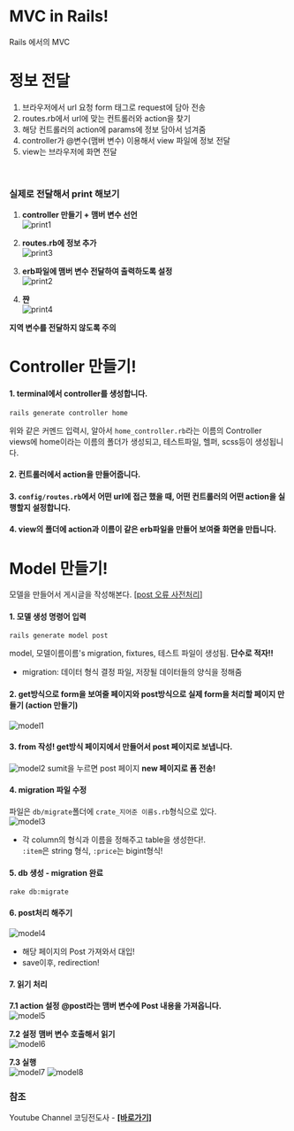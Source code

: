 # MVC in Rails!
Rails 에서의 MVC

# 정보 전달
1. 브라우저에서 url 요청 form 태그로 request에 담아 전송
2. routes.rb에서 url에 맞는 컨트롤러와 action을 찾기
3. 해당 컨트롤러의 action에 params에 정보 담아서 넘겨줌
4. controller가 @변수(맴버 변수) 이용해서 view 파일에 정보 전달
5. view는 브라우저에 화면 전달
<br/>

### 실제로 전달해서 print 해보기

1. **controller 만들기 + 맴버 변수 선언** <br/>
![print1](https://user-images.githubusercontent.com/71186266/169535812-9d590671-be69-4f43-924b-8ad4a8b1acfd.PNG)

2. **routes.rb에 정보 추가** <br/>
![print3](https://user-images.githubusercontent.com/71186266/169535809-f6028fb4-a9bf-4c50-95c8-7850a5511a21.PNG)

3. **erb파일에 맴버 변수 전달하여 출력하도록 설정** <br/>
![print2](https://user-images.githubusercontent.com/71186266/169535805-e41d2597-e2c6-484e-99d1-51a051ea8d01.PNG)

4. **쨘** <br/>
![print4](https://user-images.githubusercontent.com/71186266/169536353-9c0b1b81-bf07-4951-8735-9add87f9dac1.PNG)

**지역 변수를 전달하지 않도록 주의**


# Controller 만들기!

#### 1. terminal에서 controller를 생성합니다.
```
rails generate controller home
```
위와 같은 커멘드 입력시, 알아서 `home_controller.rb`라는 이름의 Controller <br/>
views에 home이라는 이름의 폴더가 생성되고, 테스트파일, 헬퍼, scss등이 생성됩니다.

#### 2. 컨트롤러에서 **action**을 만들어줍니다.
#### 3. `config/routes.rb`에서 어떤 url에 접근 했을 때, 어떤 컨트롤러의 어떤 action을 실행할지 설정합니다.
#### 4. view의 폴더에 action과 이름이 같은 erb파일을 만들어 보여줄 화면을 만듭니다.

# Model 만들기!
모델을 만들어서 게시글을 작성해본다. [[post 오류 사전처리]]()
#### 1. 모델 생성 명령어 입력
```
rails generate model post
```
model, 모델이름이름's migration, fixtures, 테스트 파일이 생성됨. **단수로 적자!!**
- migration: 데이터 형식 결정 파일, 저장될 데이터들의 양식을 정해줌

#### 2. get방식으로 form을 보여줄 페이지와 post방식으로 실제 form을 처리할 페이지 만들기 (action 만들기) <br/>
![model1](https://user-images.githubusercontent.com/71186266/169622893-207370f2-9df7-49ae-9db7-99e70b0e07ff.PNG)

#### 3. from 작성! get방식 페이지에서 만들어서 post 페이지로 보냅니다. <br/>
![model2](https://user-images.githubusercontent.com/71186266/169622895-95dec1a0-9a9d-4881-8521-65bb0d6f9abb.PNG)
sumit을 누르면 post 페이지 **new 페이지로 폼 전송!** 

#### 4. migration 파일 수정 
파일은 `db/migrate`폴더에 `crate_지어준 이름s.rb`형식으로 있다. <br/>
![model3](https://user-images.githubusercontent.com/71186266/169623280-e5e70d50-5786-4323-b926-e62804eae371.PNG)
- 각 column의 형식과 이름을 정해주고 table을 생성한다!. <br> `:item`은 string 형식, `:price`는 bigint형식!

#### 5. db 생성 - migration 완료
```
rake db:migrate
```

#### 6. post처리 해주기
![model4](https://user-images.githubusercontent.com/71186266/169623632-d5e3c047-f155-4714-9430-77b7b996bbd8.PNG)
- 해당 페이지의 Post 가져와서 대입!
- save이후, redirection!

#### 7. 읽기 처리
**7.1 action 설정** 
**@post라는 맴버 변수에 Post 내용을 가져옵니다.** <br/>
![model5](https://user-images.githubusercontent.com/71186266/169623925-f6debf6b-d3c2-4ee9-82cf-486b8f92b9a0.PNG)

**7.2  설정**
**맴버 변수 호출해서 읽기** <br/>
![model6](https://user-images.githubusercontent.com/71186266/169623929-04bbd8e4-d91b-4271-a3c9-4e1e05f4df3e.PNG)

**7.3 실행** <br/>
![model7](https://user-images.githubusercontent.com/71186266/169623930-e4e18f1a-2264-4dcf-b9ae-bfe7bd816cf3.PNG)
![model8](https://user-images.githubusercontent.com/71186266/169623931-dcf4fa9d-77c1-497f-8575-eab51b4d8106.PNG)


### 참조
Youtube Channel 코딩전도사 - **[[바로가기]](https://www.youtube.com/user/shj5508)**

